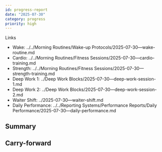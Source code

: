 ```yaml
---
id: progress-report
date: "2025-07-30"
category: progress
priority: high
---
```


Links
- Wake: ../../Morning Routines/Wake-up Protocols/2025-07-30—wake-routine.md
- Cardio: ../../Morning Routines/Fitness Sessions/2025-07-30—cardio-training.md
- Strength: ../../Morning Routines/Fitness Sessions/2025-07-30—strength-training.md
- Deep Work 1: ../Deep Work Blocks/2025-07-30—deep-work-session-1.md
- Deep Work 2: ../Deep Work Blocks/2025-07-30—deep-work-session-2.md
- Waiter Shift: ../2025-07-30—waiter-shift.md
- Daily Performance: ../../Reporting Systems/Performance Reports/Daily Performance/2025-07-30—daily-performance.md

Summary
-

Carry-forward
-
